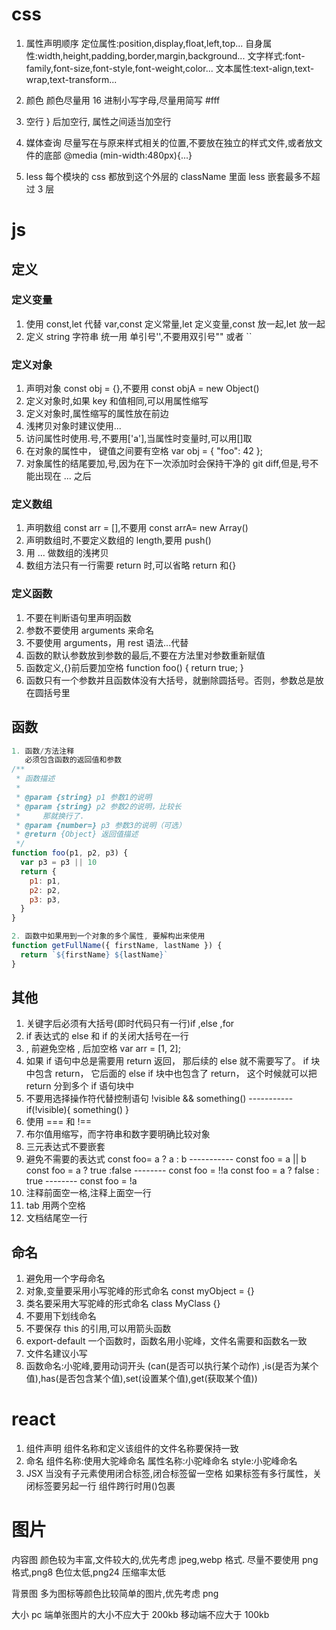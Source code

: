 # css

1. 属性声明顺序
   定位属性:position,display,float,left,top...
   自身属性:width,height,padding,border,margin,background...
   文字样式:font-family,font-size,font-style,font-weight,color...
   文本属性:text-align,text-wrap,text-transform...
2. 颜色
   颜色尽量用 16 进制小写字母,尽量用简写 #fff

3. 空行
   } 后加空行, 属性之间适当加空行
4. 媒体查询
   尽量写在与原来样式相关的位置,不要放在独立的样式文件,或者放文件的底部
   @media (min-width:480px){...}
5. less
   每个模块的 css 都放到这个外层的 className 里面
   less 嵌套最多不超过 3 层

# js

## 定义

### 定义变量

1.  使用 const,let 代替 var,const 定义常量,let 定义变量,const 放一起,let 放一起
2.  定义 string 字符串 统一用 单引号'',不要用双引号"" 或者 ``

### 定义对象

1.  声明对象 const obj = {},不要用 const objA = new Object()
2.  定义对象时,如果 key 和值相同,可以用属性缩写
3.  定义对象时,属性缩写的属性放在前边
4.  浅拷贝对象时建议使用...
5.  访问属性时使用.号,不要用['a'],当属性时变量时,可以用[]取
6.  在对象的属性中， 键值之间要有空格
    var obj = { "foo": 42 };
7.  对象属性的结尾要加,号,因为在下一次添加时会保持干净的 git diff,但是,号不能出现在 ... 之后

### 定义数组

1. 声明数组 const arr = [],不要用 const arrA= new Array()
2. 声明数组时,不要定义数组的 length,要用 push()
3. 用 ... 做数组的浅拷贝
4. 数组方法只有一行需要 return 时,可以省略 return 和{}

### 定义函数

1. 不要在判断语句里声明函数
2. 参数不要使用 arguments 来命名
3. 不要使用 arguments，用 rest 语法...代替
4. 函数的默认参数放到参数的最后,不要在方法里对参数重新赋值
5. 函数定义,{}前后要加空格
   function foo() { return true; }
6. 函数只有一个参数并且函数体没有大括号，就删除圆括号。否则，参数总是放在圆括号里

## 函数

```js
1. 函数/方法注释
   必须包含函数的返回值和参数
/**
 * 函数描述
 *
 * @param {string} p1 参数1的说明
 * @param {string} p2 参数2的说明，比较长
 *     那就换行了.
 * @param {number=} p3 参数3的说明（可选）
 * @return {Object} 返回值描述
 */
function foo(p1, p2, p3) {
  var p3 = p3 || 10
  return {
    p1: p1,
    p2: p2,
    p3: p3,
  }
}

2. 函数中如果用到一个对象的多个属性, 要解构出来使用
function getFullName({ firstName, lastName }) {
  return `${firstName} ${lastName}`
}
```

## 其他

1. 关键字后必须有大括号(即时代码只有一行)if ,else ,for
2. if 表达式的 else 和 if 的关闭大括号在一行
3. , 前避免空格 , 后加空格
   var arr = [1, 2];
4. 如果 if 语句中总是需要用 return 返回， 那后续的 else 就不需要写了。 if 块中包含 return， 它后面的 else if 块中也包含了 return， 这个时候就可以把 return 分到多个 if 语句块中
5. 不要用选择操作符代替控制语句 !visible && something() ----------- if(!visible){ something() }
6. 使用 === 和 !==
7. 布尔值用缩写，而字符串和数字要明确比较对象
8. 三元表达式不要嵌套
9. 避免不需要的表达式
   const foo= a ? a : b ----------- const foo = a || b
   const foo = a ? true :false -------- const foo = !!a
   const foo = a ? false : true -------- const foo = !a
10. 注释前面空一格,注释上面空一行
11. tab 用两个空格
12. 文档结尾空一行

## 命名

1. 避免用一个字母命名
2. 对象,变量要采用小写驼峰的形式命名 const myObject = {}
3. 类名要采用大写驼峰的形式命名 class MyClass {}
4. 不要用下划线命名
5. 不要保存 this 的引用,可以用箭头函数
6. export-default 一个函数时，函数名用小驼峰，文件名需要和函数名一致
7. 文件名建议小写
8. 函数命名:小驼峰,要用动词开头 (can(是否可以执行某个动作) ,is(是否为某个值),has(是否包含某个值),set(设置某个值),get(获取某个值))

# react

1. 组件声明
   组件名称和定义该组件的文件名称要保持一致
2. 命名
   组件名称:使用大驼峰命名
   属性名称:小驼峰命名
   style:小驼峰命名
3. JSX
   当没有子元素使用闭合标签,闭合标签留一空格 <Component />
   如果标签有多行属性，关闭标签要另起一行
   组件跨行时用()包裹

# 图片

内容图
颜色较为丰富,文件较大的,优先考虑 jpeg,webp 格式.
尽量不要使用 png 格式,png8 色位太低,png24 压缩率太低

背景图
多为图标等颜色比较简单的图片,优先考虑 png

大小
pc 端单张图片的大小不应大于 200kb
移动端不应大于 100kb
